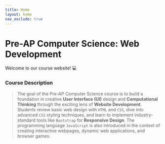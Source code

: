 ```yaml
---
title: Home
layout: home
nav_exclude: true
---
```


# Pre-AP Computer Science: Web Development
Welcome to our course website! 💻

### Course Description
> The goal of the Pre-AP Computer Science course is to build a foundation in creative **User Interface (UI)** design and **Computational Thinking** through the exciting lens of **Website Development**. Students review basic web design with `HTML` and `CSS`, dive into advanced `CSS` styling techniques, and learn to implement industry-standard tools like `Bootstrap` for **Responsive Design**. The programming language `JavaScript` is also introduced in the context of creating interactive webpages, dynamic web applications, and browser games. 
